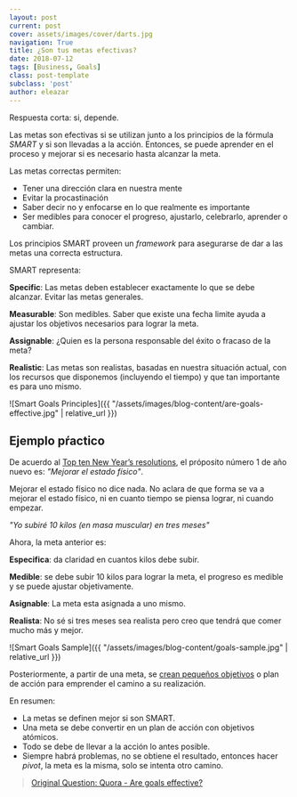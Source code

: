 ```yaml
---
layout: post
current: post
cover: assets/images/cover/darts.jpg
navigation: True
title: ¿Son tus metas efectivas?
date: 2018-07-12
tags: [Business, Goals]
class: post-template
subclass: 'post'
author: eleazar
---
```


Respuesta corta: si, depende.

Las metas son efectivas si se utilizan junto a los principios de la fórmula *SMART* y si son llevadas a la acción. Entonces, se puede aprender en el proceso y mejorar si es necesario hasta alcanzar la meta.

Las metas correctas permiten:

- Tener una dirección clara en nuestra mente
- Evitar la procastinación
- Saber decir no y enfocarse en lo que realmente es importante
- Ser medibles para conocer el progreso, ajustarlo, celebrarlo, aprender o cambiar.

Los principios SMART proveen un _framework_ para asegurarse de dar a las metas una correcta estructura.

SMART representa:

**Specific**: Las metas deben establecer exactamente lo que se debe alcanzar. Evitar las metas generales.

**Measurable**: Son medibles. Saber que existe una fecha limite ayuda a ajustar los objetivos necesarios para lograr la meta.

**Assignable**: ¿Quien es la persona responsable del éxito o fracaso de la meta?

**Realistic**: Las metas son realistas, basadas en nuestra situación actual, con los recursos que disponemos (incluyendo el tiempo) y que tan importante es para uno mismo.

![Smart Goals Principles]({{ "/assets/images/blog-content/are-goals-effective.jpg" | relative_url }})

## Ejemplo pŕactico

De acuerdo al [Top ten New Year’s resolutions](https://www.finder.com.au/top-10-new-years-resolutions), el próposito número 1 de año nuevo es: *"Mejorar el estado físico"*.

Mejorar el estado físico no dice nada. No aclara de que forma se va a mejorar el estado físico, ni en cuanto tiempo se piensa lograr, ni cuando empezar.

_"Yo subiré 10 kilos (en masa muscular) en tres meses"_

Ahora, la meta anterior es:

**Especifica**: da claridad en cuantos kilos debe subir.

**Medible**: se debe subir 10 kilos para lograr la meta, el progreso es medible y se puede ajustar objetivamente.

**Asignable**: La meta esta asignada a uno mismo.

**Realista**: No sé si tres meses sea realista pero creo que tendrá que comer mucho más y mejor.

![Smart Goals Sample]({{ "/assets/images/blog-content/goals-sample.jpg" | relative_url }})

Posteriormente, a partir de una meta, se [crean pequeños objetivos](https://eresendez.com/reach-goals-reverse-engineered) o plan de acción para emprender el camino a su realización.

En resumen:

- La metas se definen mejor si son SMART.
- Una meta se debe convertir en un plan de acción con objetivos atómicos.
- Todo se debe de llevar a la acción lo antes posible.
- Siempre habrá problemas, no se obtiene el resultado, entonces hacer _pivot_, la meta es la misma, solo se intenta otro camino.

> [Original Question: Quora - Are goals effective?](https://www.quora.com/Are-goals-effective)
